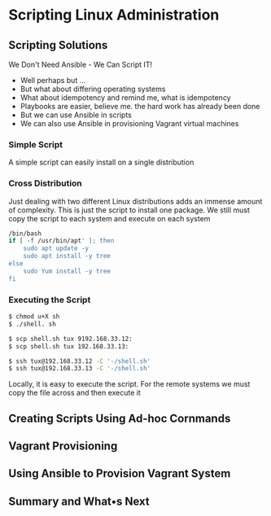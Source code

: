 # Scripting Linux Administration

## Scripting Solutions
We Don't Need Ansible - We Can Script IT!
- Well perhaps but ...
- But what about differing operating systems
- What about idempotency and remind me, what is idempotency
- Playbooks are easier, believe me. the hard work has already been done
- But we can use Ansible in scripts
- We can also use Ansible in provisioning Vagrant virtual machines

### Simple Script
A simple script can easily install on a single distribution

### Cross Distribution
Just dealing with two different Linux distributions adds an immense amount of complexity. This is just the script to install one package. We still must copy the script to each system and
execute on each system

```sh
/bin/bash
if [ -f /usr/bin/apt' ]; then
    sudo apt update -y
    sudo apt install -y tree
else
    sudo Yum install -y tree
fi
```

### Executing the Script

```sh
$ chmod u+X sh
$ ./shell. sh

$ scp shell.sh tux 9192.168.33.12:
$ scp shell.sh tux 192.168.33.13:

$ ssh tux@192.168.33.12 -C '-/shell.sh'
$ ssh tux@192.168.33.13 -C '-/shell.sh'
```

Locally, it is easy to execute the script. For the remote systems we must copy the file across
and then execute it

## Creating Scripts Using Ad-hoc Cornmands


## Vagrant Provisioning


## Using Ansible to Provision Vagrant System


## Summary and What•s Next